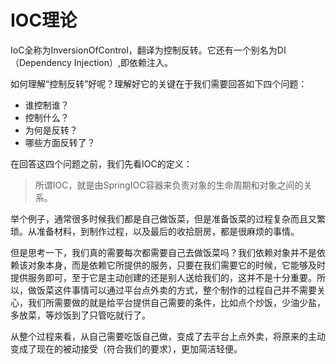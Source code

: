 # IOC理论
IoC全称为InversionOfControl，翻译为控制反转。它还有一个别名为DI（Dependency Injection）,即依赖注入。

如何理解“控制反转”好呢？理解好它的关键在于我们需要回答如下四个问题：
- 谁控制谁？
- 控制什么？
- 为何是反转？
- 哪些方面反转了？

在回答这四个问题之前，我们先看IOC的定义：
> 所谓IOC，就是由SpringIOC容器来负责对象的生命周期和对象之间的关系。

举个例子，通常很多时候我们都是自己做饭菜，但是准备饭菜的过程复杂而且又繁琐。从准备材料，到制作过程，以及最后的收拾厨房，都是很麻烦的事情。

但是思考一下，我们真的需要每次都需要自己去做饭菜吗？我们依赖对象并不是依赖该对象本身，而是依赖它所提供的服务，只要在我们需要它的时候，它能够及时提供服务即可，至于它是主动创建的还是别人送给我们的，这并不是十分重要。所以，做饭菜这件事情可以通过平台点外卖的方式，整个制作的过程自己并不需要关心，我们所需要做的就是给平台提供自己需要的条件，比如点个炒饭，少油少盐，多放菜，等炒饭到了只管吃就行了。

从整个过程来看，从自己需要吃饭自己做，变成了去平台上点外卖，将原来的主动变成了现在的被动接受（符合我们的要求），更加简洁轻便。

